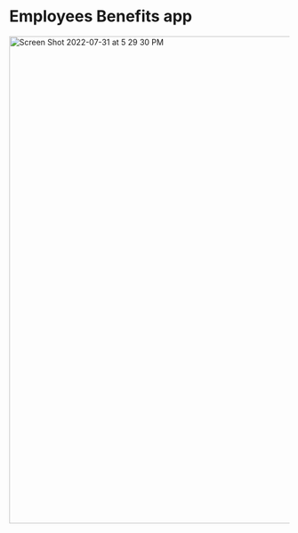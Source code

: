 # Employees Benefits app

<img width="876" alt="Screen Shot 2022-07-31 at 5 29 30 PM" src="https://user-images.githubusercontent.com/73794980/182052483-3ee30244-3f30-4ecd-a4d0-e331e184a354.png">
